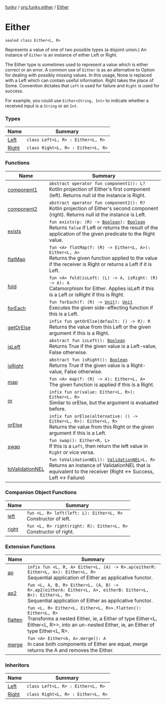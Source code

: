 [funky](../../index.md) / [org.funky.either](../index.md) / [Either](.)

# Either

`sealed class Either<L, R>`

Represents a value of one of two possible types (a disjoint union.)
An instance of `Either` is an instance of either Left or Right.

The Either type is sometimes used to represent a value which is either correct or an error.
A common use of `Either` is as an alternative to Option for dealing with possibly missing values. In this usage,
None is replaced with a Left which can contain useful information.
Right takes the place of Some. Convention dictates that `Left` is used for failure and `Right` is used for success.

For example, you could use `Either<String, Int>` to indicate whether a received input is a `String` or an `Int`.

### Types

| Name | Summary |
|---|---|
| [Left](-left/index.md) | `class Left<L, R> : Either<L, R>` |
| [Right](-right/index.md) | `class Right<L, R> : Either<L, R>` |

### Functions

| Name | Summary |
|---|---|
| [component1](component1.md) | `abstract operator fun component1(): L?`<br>Kotlin projection of Either's first component (left). Returns null id the instance is Right. |
| [component2](component2.md) | `abstract operator fun component2(): R?`<br>Kotlin projection of Either's second component (right). Returns null id the instance is Left. |
| [exists](exists.md) | `fun exists(p: (R) -> `[`Boolean`](https://kotlinlang.org/api/latest/jvm/stdlib/kotlin/-boolean/index.html)`): `[`Boolean`](https://kotlinlang.org/api/latest/jvm/stdlib/kotlin/-boolean/index.html)<br>Returns `false` if Left or returns the result of the application of the given predicate to the Right value. |
| [flatMap](flat-map.md) | `fun <A> flatMap(f: (R) -> Either<L, A>): Either<L, A>`<br>Returns the given function applied to the value if the receiver is Right or returns a Left if it is Left. |
| [fold](fold.md) | `fun <A> fold(isLeft: (L) -> A, isRight: (R) -> A): A`<br>Catamorphism for Either. Applies isLeft if this is a Left or isRight if this is Right. |
| [forEach](for-each.md) | `fun forEach(f: (R) -> `[`Unit`](https://kotlinlang.org/api/latest/jvm/stdlib/kotlin/-unit/index.html)`): `[`Unit`](https://kotlinlang.org/api/latest/jvm/stdlib/kotlin/-unit/index.html)<br>Executes the given side-effecting function if this is a Left. |
| [getOrElse](get-or-else.md) | `infix fun getOrElse(default: () -> R): R`<br>Returns the value from this Left or the given argument if this is a Right. |
| [isLeft](is-left.md) | `abstract fun isLeft(): `[`Boolean`](https://kotlinlang.org/api/latest/jvm/stdlib/kotlin/-boolean/index.html)<br>Returns True if the given value is a Left-value, False otherwise. |
| [isRight](is-right.md) | `abstract fun isRight(): `[`Boolean`](https://kotlinlang.org/api/latest/jvm/stdlib/kotlin/-boolean/index.html)<br>Returns True if the given value is a Right-value, False otherwise. |
| [map](map.md) | `fun <A> map(f: (R) -> A): Either<L, A>`<br>The given function is applied if this is a Right. |
| [or](or.md) | `infix fun or(value: Either<L, R>): Either<L, R>`<br>Similar to orElse, but the argument is evaluated before. |
| [orElse](or-else.md) | `infix fun orElse(alternative: () -> Either<L, R>): Either<L, R>`<br>Returns the value from this Right or the given argument if this is a Left. |
| [swap](swap.md) | `fun swap(): Either<R, L>`<br>If this is a `Left`, then return the left value in `Right` or vice versa. |
| [toValidationNEL](to-validation-n-e-l.md) | `fun toValidationNEL(): `[`ValidationNEL`](../../org.funky.validation/-validation-n-e-l/index.md)`<L, R>`<br>Returns an instance of ValidationNEL that is equivalent to the receiver (Right &lt;-&gt; Success, Left &lt;-&gt; Failure) |

### Companion Object Functions

| Name | Summary |
|---|---|
| [left](left.md) | `fun <L, R> left(left: L): Either<L, R>`<br>Constructor of left. |
| [right](right.md) | `fun <L, R> right(right: R): Either<L, R>`<br>Constructor of right. |

### Extension Functions

| Name | Summary |
|---|---|
| [ap](../ap.md) | `infix fun <L, R, A> Either<L, (A) -> R>.ap(eitherR: Either<L, A>): Either<L, R>`<br>Sequential application of Either as applicative functor. |
| [ap2](../ap2.md) | `fun <L, A, B, R> Either<L, (A, B) -> R>.ap2(eitherA: Either<L, A>, eitherB: Either<L, B>): Either<L, R>`<br>Sequential application of Either as applicative functor. |
| [flatten](../flatten.md) | `fun <L, R> Either<L, Either<L, R>>.flatten(): Either<L, R>`<br>Transforms a nested Either, ie, a Either of type Either&lt;L, Either&lt;L, R&gt;&gt;, into an un-nested Either, ie, an Either of type Either&lt;L, R&gt;. |
| [merge](../merge.md) | `fun <A> Either<A, A>.merge(): A`<br>In case both components of Either are equal, merge returns the A and removes the Either. |

### Inheritors

| Name | Summary |
|---|---|
| [Left](-left/index.md) | `class Left<L, R> : Either<L, R>` |
| [Right](-right/index.md) | `class Right<L, R> : Either<L, R>` |
